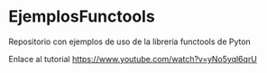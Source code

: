 # EjemplosFunctools
Repositorio con ejemplos de uso de la librería functools de Pyton

Enlace al tutorial
https://www.youtube.com/watch?v=yNo5yql6qrU
